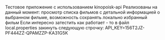 Тестовое приложение с использованием kinopoisk-api
Реализованы на данный момент: просмотр списка фильмов с детальной информацией о выбранном фильме, возможность сохранять локально избранный фильм
Если интересно затестить как работает - то в файл local.properties закинуть следующую строчку: API_KEY=156T2JZ-PF444ZZ-QPAMZZP-KA31G5K

